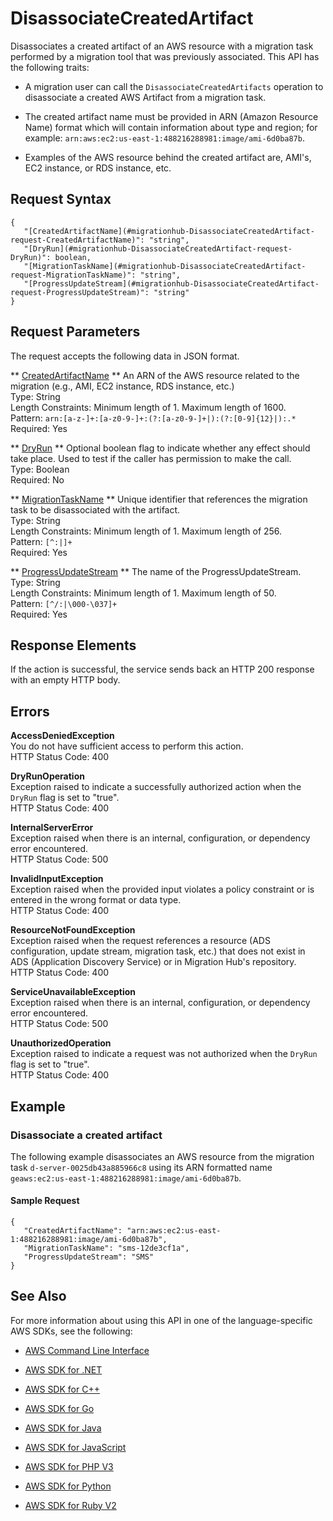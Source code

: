 # DisassociateCreatedArtifact<a name="API_DisassociateCreatedArtifact"></a>

Disassociates a created artifact of an AWS resource with a migration task performed by a migration tool that was previously associated\. This API has the following traits:

+ A migration user can call the `DisassociateCreatedArtifacts` operation to disassociate a created AWS Artifact from a migration task\.

+ The created artifact name must be provided in ARN \(Amazon Resource Name\) format which will contain information about type and region; for example: `arn:aws:ec2:us-east-1:488216288981:image/ami-6d0ba87b`\.

+ Examples of the AWS resource behind the created artifact are, AMI's, EC2 instance, or RDS instance, etc\.

## Request Syntax<a name="API_DisassociateCreatedArtifact_RequestSyntax"></a>

```
{
   "[CreatedArtifactName](#migrationhub-DisassociateCreatedArtifact-request-CreatedArtifactName)": "string",
   "[DryRun](#migrationhub-DisassociateCreatedArtifact-request-DryRun)": boolean,
   "[MigrationTaskName](#migrationhub-DisassociateCreatedArtifact-request-MigrationTaskName)": "string",
   "[ProgressUpdateStream](#migrationhub-DisassociateCreatedArtifact-request-ProgressUpdateStream)": "string"
}
```

## Request Parameters<a name="API_DisassociateCreatedArtifact_RequestParameters"></a>

The request accepts the following data in JSON format\.

 ** [CreatedArtifactName](#API_DisassociateCreatedArtifact_RequestSyntax) **   <a name="migrationhub-DisassociateCreatedArtifact-request-CreatedArtifactName"></a>
An ARN of the AWS resource related to the migration \(e\.g\., AMI, EC2 instance, RDS instance, etc\.\)  
Type: String  
Length Constraints: Minimum length of 1\. Maximum length of 1600\.  
Pattern: `arn:[a-z-]+:[a-z0-9-]+:(?:[a-z0-9-]+|):(?:[0-9]{12}|):.*`   
Required: Yes

 ** [DryRun](#API_DisassociateCreatedArtifact_RequestSyntax) **   <a name="migrationhub-DisassociateCreatedArtifact-request-DryRun"></a>
Optional boolean flag to indicate whether any effect should take place\. Used to test if the caller has permission to make the call\.  
Type: Boolean  
Required: No

 ** [MigrationTaskName](#API_DisassociateCreatedArtifact_RequestSyntax) **   <a name="migrationhub-DisassociateCreatedArtifact-request-MigrationTaskName"></a>
Unique identifier that references the migration task to be disassociated with the artifact\.  
Type: String  
Length Constraints: Minimum length of 1\. Maximum length of 256\.  
Pattern: `[^:|]+`   
Required: Yes

 ** [ProgressUpdateStream](#API_DisassociateCreatedArtifact_RequestSyntax) **   <a name="migrationhub-DisassociateCreatedArtifact-request-ProgressUpdateStream"></a>
The name of the ProgressUpdateStream\.   
Type: String  
Length Constraints: Minimum length of 1\. Maximum length of 50\.  
Pattern: `[^/:|\000-\037]+`   
Required: Yes

## Response Elements<a name="API_DisassociateCreatedArtifact_ResponseElements"></a>

If the action is successful, the service sends back an HTTP 200 response with an empty HTTP body\.

## Errors<a name="API_DisassociateCreatedArtifact_Errors"></a>

 **AccessDeniedException**   
You do not have sufficient access to perform this action\.  
HTTP Status Code: 400

 **DryRunOperation**   
Exception raised to indicate a successfully authorized action when the `DryRun` flag is set to "true"\.  
HTTP Status Code: 400

 **InternalServerError**   
Exception raised when there is an internal, configuration, or dependency error encountered\.  
HTTP Status Code: 500

 **InvalidInputException**   
Exception raised when the provided input violates a policy constraint or is entered in the wrong format or data type\.  
HTTP Status Code: 400

 **ResourceNotFoundException**   
Exception raised when the request references a resource \(ADS configuration, update stream, migration task, etc\.\) that does not exist in ADS \(Application Discovery Service\) or in Migration Hub's repository\.  
HTTP Status Code: 400

 **ServiceUnavailableException**   
Exception raised when there is an internal, configuration, or dependency error encountered\.  
HTTP Status Code: 500

 **UnauthorizedOperation**   
Exception raised to indicate a request was not authorized when the `DryRun` flag is set to "true"\.  
HTTP Status Code: 400

## Example<a name="API_DisassociateCreatedArtifact_Examples"></a>

### Disassociate a created artifact<a name="API_DisassociateCreatedArtifact_Example_1"></a>

The following example disassociates an AWS resource from the migration task `d-server-0025db43a885966c8` using its ARN formatted name `geaws:ec2:us-east-1:488216288981:image/ami-6d0ba87b`\.

#### Sample Request<a name="API_DisassociateCreatedArtifact_Example_1_Request"></a>

```
{
   "CreatedArtifactName": "arn:aws:ec2:us-east-1:488216288981:image/ami-6d0ba87b",
   "MigrationTaskName": "sms-12de3cf1a",
   "ProgressUpdateStream": "SMS"
}
```

## See Also<a name="API_DisassociateCreatedArtifact_SeeAlso"></a>

For more information about using this API in one of the language\-specific AWS SDKs, see the following:

+  [AWS Command Line Interface](http://docs.aws.amazon.com/goto/aws-cli/AWSMigrationHub-2017-05-31/DisassociateCreatedArtifact) 

+  [AWS SDK for \.NET](http://docs.aws.amazon.com/goto/DotNetSDKV3/AWSMigrationHub-2017-05-31/DisassociateCreatedArtifact) 

+  [AWS SDK for C\+\+](http://docs.aws.amazon.com/goto/SdkForCpp/AWSMigrationHub-2017-05-31/DisassociateCreatedArtifact) 

+  [AWS SDK for Go](http://docs.aws.amazon.com/goto/SdkForGoV1/AWSMigrationHub-2017-05-31/DisassociateCreatedArtifact) 

+  [AWS SDK for Java](http://docs.aws.amazon.com/goto/SdkForJava/AWSMigrationHub-2017-05-31/DisassociateCreatedArtifact) 

+  [AWS SDK for JavaScript](http://docs.aws.amazon.com/goto/AWSJavaScriptSDK/AWSMigrationHub-2017-05-31/DisassociateCreatedArtifact) 

+  [AWS SDK for PHP V3](http://docs.aws.amazon.com/goto/SdkForPHPV3/AWSMigrationHub-2017-05-31/DisassociateCreatedArtifact) 

+  [AWS SDK for Python](http://docs.aws.amazon.com/goto/boto3/AWSMigrationHub-2017-05-31/DisassociateCreatedArtifact) 

+  [AWS SDK for Ruby V2](http://docs.aws.amazon.com/goto/SdkForRubyV2/AWSMigrationHub-2017-05-31/DisassociateCreatedArtifact) 